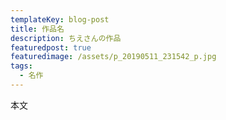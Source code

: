 ```yaml
---
templateKey: blog-post
title: 作品名
description: ちえさんの作品
featuredpost: true
featuredimage: /assets/p_20190511_231542_p.jpg
tags:
  - 名作
---
```

本文
